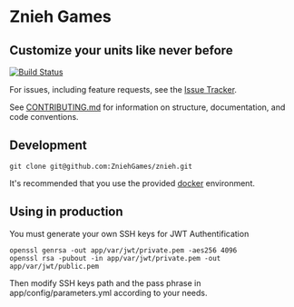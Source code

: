 # Znieh Games
## Customize your units like never before

[![Build Status](https://travis-ci.org/ZniehGames/znieh.svg?branch=master)](https://travis-ci.org/ZniehGames/znieh)

For issues, including feature requests, see the [Issue Tracker](https://github.com/ZniehGames/znieh/issues).

See [CONTRIBUTING.md](https://github.com/ZniehGames/znieh/tree/master/CONTRIBUTING.md) for information
on structure, documentation, and code conventions.

## Development

    git clone git@github.com:ZniehGames/znieh.git

It's recommended that you use the provided [docker](https://github.com/ZniehGames/znieh/tree/master/docker) environment.

## Using in production

You must generate your own SSH keys for JWT Authentification

    openssl genrsa -out app/var/jwt/private.pem -aes256 4096
    openssl rsa -pubout -in app/var/jwt/private.pem -out app/var/jwt/public.pem

Then modify SSH keys path and the pass phrase in app/config/parameters.yml according to your needs.
